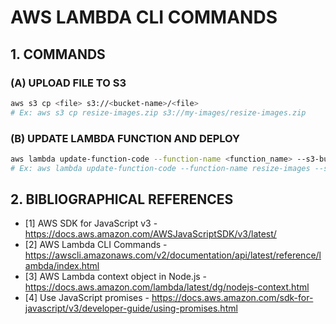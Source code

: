 # AWS LAMBDA CLI COMMANDS

## 1. COMMANDS

### (A) UPLOAD FILE TO S3

```bash
aws s3 cp <file> s3://<bucket-name>/<file>
# Ex: aws s3 cp resize-images.zip s3://my-images/resize-images.zip
```

### (B) UPDATE LAMBDA FUNCTION AND DEPLOY

```bash
aws lambda update-function-code --function-name <function_name> --s3-bucket <bucket_name> --s3-key <s3_key> --publish
# Ex: aws lambda update-function-code --function-name resize-images --s3-bucket my-images --s3-key resize-images.zip --publish
```

## 2. BIBLIOGRAPHICAL REFERENCES

- [1] AWS SDK for JavaScript v3 - https://docs.aws.amazon.com/AWSJavaScriptSDK/v3/latest/
- [2] AWS Lambda CLI Commands - https://awscli.amazonaws.com/v2/documentation/api/latest/reference/lambda/index.html
- [3] AWS Lambda context object in Node.js - https://docs.aws.amazon.com/lambda/latest/dg/nodejs-context.html
- [4] Use JavaScript promises - https://docs.aws.amazon.com/sdk-for-javascript/v3/developer-guide/using-promises.html
